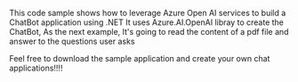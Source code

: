 This code sample shows how to leverage Azure Open AI services to build a ChatBot application using .NET
It uses Azure.AI.OpenAI libray to create the ChatBot,
As the next example, It's going to read the content of a pdf file and answer to the questions user asks

Feel free to download the sample application and create your own chat applications!!!!
